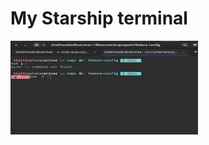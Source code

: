 # My Starship terminal

<img width="300" height="150" src="assets/../../../assets/screenshots/starship%20in%20terminal.png">




